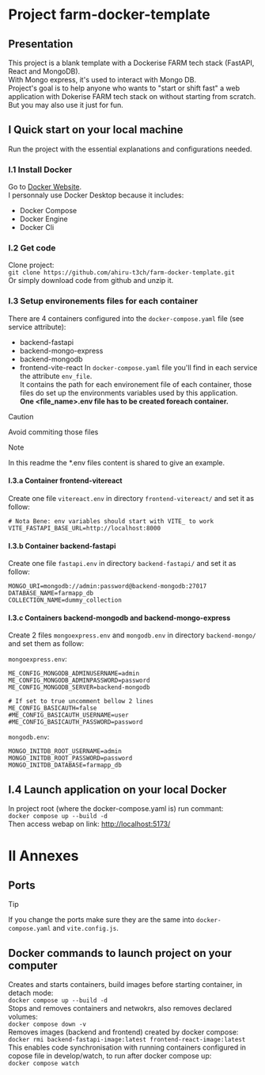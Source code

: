 # Project farm-docker-template

## Presentation
This project is a blank template with a Dockerise FARM tech stack (FastAPI, React and MongoDB).<br>
With Mongo express, it's used to interact with Mongo DB.<br>
Project's goal is to help anyone who wants to "start or shift fast" a web application with Dokerise FARM tech stack on without starting from scratch.<br>
But you may also use it just for fun.<br>

## I Quick start on your local machine
Run the project with the essential explanations and configurations needed.

### I.1 Install Docker
Go to [Docker Website](https://www.docker.com/).<br>
I personnaly use Docker Desktop because it includes:<br>
* Docker Compose
* Docker Engine
* Docker Cli

### I.2 Get code
Clone project:<br>
`git clone https://github.com/ahiru-t3ch/farm-docker-template.git`<br>
Or simply download code from github and unzip it.<br>

### I.3 Setup environements files for each container
There are 4 containers configured into the `docker-compose.yaml` file (see service attribute):<br>
* backend-fastapi
* backend-mongo-express
* backend-mongodb
* frontend-vite-react
In `docker-compose.yaml` file you'll find in each service the attribute `env_file`.<br>
It contains the path for each environement file of each container, those files do set up the environments variables used by this application.<br>
**One <file_name>.env file has to be created foreach container.**<br>

> [!CAUTION]
> Avoid commiting those files

> [!NOTE]
> In this readme the *.env files content is shared to give an example.

#### I.3.a Container frontend-vitereact
Create one file `vitereact.env` in directory `frontend-vitereact/` and set it as follow:<br>
```
# Nota Bene: env variables should start with VITE_ to work
VITE_FASTAPI_BASE_URL=http://localhost:8000
```
#### I.3.b Container backend-fastapi
Create one file `fastapi.env` in directory `backend-fastapi/` and set it as follow:<br>
```
MONGO_URI=mongodb://admin:password@backend-mongodb:27017
DATABASE_NAME=farmapp_db
COLLECTION_NAME=dummy_collection
```

#### I.3.c Containers backend-mongodb and backend-mongo-express
Create 2 files `mongoexpress.env` and `mongodb.env` in directory `backend-mongo/` and set them as follow:<br>

`mongoexpress.env`:<br>
```
ME_CONFIG_MONGODB_ADMINUSERNAME=admin
ME_CONFIG_MONGODB_ADMINPASSWORD=password
ME_CONFIG_MONGODB_SERVER=backend-mongodb

# If set to true uncomment bellow 2 lines
ME_CONFIG_BASICAUTH=false
#ME_CONFIG_BASICAUTH_USERNAME=user
#ME_CONFIG_BASICAUTH_PASSWORD=password
```

`mongodb.env`:<br>
```
MONGO_INITDB_ROOT_USERNAME=admin
MONGO_INITDB_ROOT_PASSWORD=password
MONGO_INITDB_DATABASE=farmapp_db
```

## I.4 Launch application on your local Docker
In project root (where the docker-compose.yaml is) run commant:<br>
`docker compose up --build -d`<br>
Then access webap on link: [http://localhost:5173/](http://localhost:5173/)<br>

# II Annexes
## Ports
> [!TIP]
> If you change the ports make sure they are the same into `docker-compose.yaml` and `vite.config.js`.

## Docker commands to launch project on your computer
Creates and starts containers, build images before starting container, in detach mode:<br>
`docker compose up --build -d`<br>
Stops and removes containers and netwokrs, also removes declared volumes:<br>
`docker compose down -v`<br>
Removes images (backend and frontend) created by docker compose:<br>
`docker rmi backend-fastapi-image:latest frontend-react-image:latest`<br>
This enables code synchronisation with running containers configured in copose file in develop/watch, to run after docker compose up:<br>
`docker compose watch`<br>